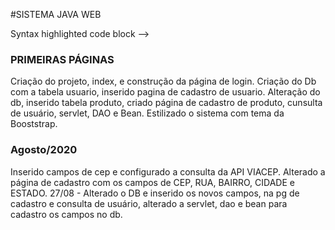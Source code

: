 #SISTEMA JAVA WEB
<!-- MODELO DE COMO ALTERAR ESTA PÁGINA  - INÍCIO DO QUE É VISTO A PARTIR DA LINHA 39 -->
<!-- You can use the [editor on GitHub](https://github.com/samrickbr/SistemaJavaWeb/edit/gh-pages/index.md) to maintain and preview the content for your website in Markdown files. -->
<!-- Whenever you commit to this repository, GitHub Pages will run [Jekyll](https://jekyllrb.com/) to rebuild the pages in your site, from the content in your Markdown files.-->
<!-- ### Markdown-->
<!-- Markdown is a lightweight and easy-to-use syntax for styling your writing. It includes conventions for-->
<!-- ```markdown-->

Syntax highlighted code block -->
<!--
# Header 1
## Header 2
### Header 3 -->
<!--
- Bulleted
- List
<!--
1. Numbered
2. List
<!--
**Bold** and _Italic_ and `Code` text
<!--
[Link](url) and ![Image](src)
```-->
<!--
For more details see [GitHub Flavored Markdown](https://guides.github.com/features/mastering-markdown/).-->
<!--
### Jekyll Themes-->
<!--
Your Pages site will use the layout and styles from the Jekyll theme you have selected in your [repository settings](https://github.com/samrickbr/SistemaJavaWeb/settings). The name of this theme is saved in the Jekyll `_config.yml` configuration file.-->
<!--
### Support or Contact-->
<!--
Having trouble with Pages? Check out our [documentation](https://docs.github.com/categories/github-pages-basics/) or [contact support](https://github.com/contact) and we’ll help you sort it out.
-->

### PRIMEIRAS PÁGINAS
Criação do projeto, index, e construção da página de login.
Criação do Db com a tabela usuario, inserido pagina de cadastro de usuario.
Alteração do db, inserido tabela produto, criado página de cadastro de produto, cunsulta de usuário, servlet, DAO e Bean.
Estilizado o sistema com tema da Booststrap.

###  Agosto/2020
Inserido campos de cep e configurado a consulta da API VIACEP.
Alterado a página de cadastro com os campos de CEP, RUA, BAIRRO, CIDADE e ESTADO.
27/08 - Alterado o DB e inserido os novos campos,  na pg de cadastro e consulta de usuário, alterado a servlet, dao e bean para cadastro os campos no db.
